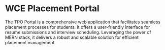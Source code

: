# WCE Placement Portal

The TPO Portal is a comprehensive web application that facilitates seamless placement processes for students. It offers a user-friendly interface for resume submissions and interview scheduling. Leveraging the power of MERN stack, it delivers a robust and scalable solution for efficient placement management.




